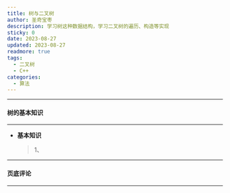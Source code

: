 ```yaml
---
title: 树与二叉树
author: 圣奇宝枣
description: 学习树这种数据结构，学习二叉树的遍历、构造等实现
sticky: 0
date: 2023-08-27
updated: 2023-08-27
readmore: true
tags:
  - 二叉树
  - C++
categories:
  - 算法
---
```


---

#### **树的基本知识**

---

- **基本知识**

  > 1、

<!-- more -->

---

#### **页底评论**

---
